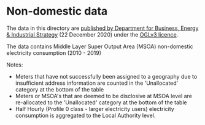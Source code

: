 # Non-domestic data

The data in this directory are [published by Department for Business, Energy & Industrial Strategy](https://www.gov.uk/government/statistics/lower-and-middle-super-output-areas-electricity-consumption) (22 December 2020) under the [OGLv3 licence](https://www.nationalarchives.gov.uk/doc/open-government-licence/version/3/).

The data contains Middle Layer Super Output Area (MSOA) non-domestic electricity consumption (2010 - 2019)

Notes:
  * Meters that have not successfully been assigned to a geography due to insufficient address information are counted in the 'Unallocated' category at the bottom of the table
  * Meters or MSOA's that are deemed to be disclosive at MSOA level are re-allocated to the 'Unallocated' category at the bottom of the table
  * Half Hourly (Profile 0 class - larger electricity users) electricity consumption is aggregated to the Local Authority level.

